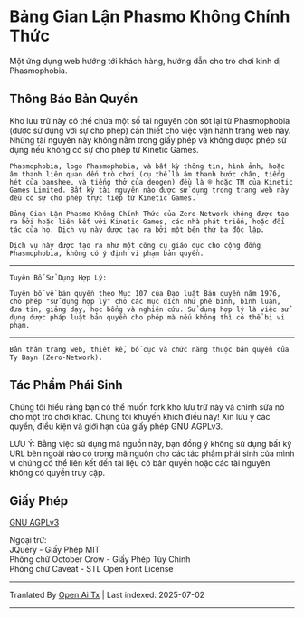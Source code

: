 # Bảng Gian Lận Phasmo Không Chính Thức

Một ứng dụng web hướng tới khách hàng, hướng dẫn cho trò chơi kinh dị Phasmophobia.

## Thông Báo Bản Quyền

Kho lưu trữ này có thể chứa một số tài nguyên còn sót lại từ Phasmophobia (được sử dụng với sự cho phép) cần thiết cho việc vận hành trang web này. Những tài nguyên này không nằm trong giấy phép và không được phép sử dụng nếu không có sự cho phép từ Kinetic Games.

`Phasmophobia, logo Phasmophobia, và bất kỳ thông tin, hình ảnh, hoặc âm thanh liên quan đến trò chơi (cụ thể là âm thanh bước chân, tiếng hét của banshee, và tiếng thở của deogen) đều là ® hoặc TM của Kinetic Games Limited. Bất kỳ tài nguyên nào được sử dụng trong trang web này đều có sự cho phép trực tiếp từ Kinetic Games.`

`Bảng Gian Lận Phasmo Không Chính Thức của Zero-Network không được tạo ra bởi hoặc liên kết với Kinetic Games, các nhà phát triển, hoặc đối tác của họ. Dịch vụ này được tạo ra bởi một bên thứ ba độc lập.`

`Dịch vụ này được tạo ra như một công cụ giáo dục cho cộng đồng Phasmophobia, không có ý định vi phạm bản quyền.`

---
`Tuyên Bố Sử Dụng Hợp Lý:`

`Tuyên bố về bản quyền theo Mục 107 của Đạo luật Bản quyền năm 1976, cho phép "sử dụng hợp lý" cho các mục đích như phê bình, bình luận, đưa tin, giảng dạy, học bổng và nghiên cứu. Sử dụng hợp lý là việc sử dụng được pháp luật bản quyền cho phép mà nếu không thì có thể bị vi phạm.`

---
`Bản thân trang web, thiết kế, bố cục và chức năng thuộc bản quyền của Ty Bayn (Zero-Network).`

## Tác Phẩm Phái Sinh

Chúng tôi hiểu rằng bạn có thể muốn fork kho lưu trữ này và chỉnh sửa nó cho một trò chơi khác. Chúng tôi khuyến khích điều này! Xin lưu ý các quyền, điều kiện và giới hạn của giấy phép GNU AGPLv3.

LƯU Ý: Bằng việc sử dụng mã nguồn này, bạn đồng ý không sử dụng bất kỳ URL bên ngoài nào có trong mã nguồn cho các tác phẩm phái sinh của mình vì chúng có thể liên kết đến tài liệu có bản quyền hoặc các tài nguyên không có quyền truy cập.

## Giấy Phép
[GNU AGPLv3](https://choosealicense.com/licenses/agpl-3.0/)

Ngoại trừ:  
JQuery - Giấy Phép MIT  
Phông chữ October Crow - Giấy Phép Tùy Chỉnh  
Phông chữ Caveat - STL Open Font License

---

Tranlated By [Open Ai Tx](https://github.com/OpenAiTx/OpenAiTx) | Last indexed: 2025-07-02

---